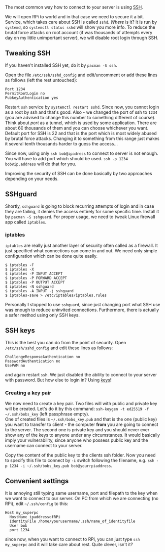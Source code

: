 The most common way how to connect to your server is using [SSH](). 

We will open RPi to world and in that case we need to secure it a bit. Service, which takes care about SSH is called `sshd`. *Where* is it? It is run by `systemd`, so `systemctl status sshd` will show you more info. To reduce the brutal force attacks on root account (if was thousands of attempts every day on my little unimportant server), we will disable root login through SSH. 

## Tweaking SSH

If you haven't installed SSH yet, do it by `pacman -S ssh`.

Open the file `/etc/ssh/sshd_config` and edit/uncomment or add these lines as follows (left the rest untouched):

```
Port 1234
PermitRootLogin no
PubkeyAuthentication yes
```

Restart `ssh` service by `systemctl restart sshd`. Since now, you cannot login as a root by ssh and that's good. Also - we changed the port of ssh to `1234` (you are advised to change this number to something different of course). Think about *port* as a tunnel, which is used by some application. There are about 60 thousands of them and you can choose whichever you want. Default port for SSH is 22 and that is the port which is most widely abused by brutal force attacks. Changing it to something from this range just makes it several tenth thousands harder to guess the access... 

Since now, using only `ssh bob@ipadress` to connect to server is not enough. You will have to add port which should be used. `ssh -p 1234 bob@ip.address` will do that for you.

Improving the security of SSH can be done basically by two approaches depending on your needs.

## SSHguard
Shortly, `sshguard` is going to block recurring attempts of login and in case they are failing, it denies the access entirely for some specific time. Install it by `pacman -S sshguard`. For proper usage, we need to tweak Linux firewall app called `iptables`. 

### iptables
`iptables` are really just another layer of security often called as a firewall. It just specified what connections can come in and out. We need only simple configuration which can be done quite easily.

```
$ iptables -F
$ iptables -X
$ iptables -P INPUT ACCEPT
$ iptables -P FORWARD ACCEPT
$ iptables -P OUTPUT ACCEPT
$ iptables -N sshguard
$ iptables -A INPUT -j sshguard 
$ iptables-save > /etc/iptables/iptables.rules    
```

Personally I stopped to use `sshguard`, since just changing port what SSH use was enough to reduce uninvited connections. Furthermore, there is actually a safer method using only SSH keys.

## SSH keys
This is the best you can do from the point of security. Open `/etc/ssh/sshd_config` and edit these lines as follows:

```
ChallengeResponseAuthentication no
PasswordAuthentication no
UsePAM no
```

and again restart `ssh`. We just disabled the ability to connect to your server with password. But how else to login in? Using [keys]()!

### Creating a key pair
We now need to create a key pair. Two files will with public and private key will be created. Let's do it by this command: `ssh-keygen -t ed25519 -f ~/.ssh/bobs_key` (left passphrase empty).  
One of created files is `~/.ssh/bobs_key.pub` and that is the one (public key) you want to transfer to client - the computer **from** you are going to connect to the server. 
The second one is private key and you should never ever show any of the keys to anyone under any circumstances. It would basically imply your vulnerability, since anyone who possess public key and the username can connect to your server.

Copy the content of the public key to the clients ssh folder. Now you need to specify this file to connect by `-i` switch following the filename, e.g. `ssh -p 1234 -i ~/.ssh/bobs_key.pub bob@yourrpiaddress`. 

## Convenient settings
It is annoying still typing same username, port and filepath to the key when we want to connect to our server. On PC from which we are connecting (no RPi), edit `~/.ssh/config` to this:

```
Host my_superpc
  HostName ipaddressofRPi
  IdentityFile /home/yourusername/.ssh/name_of_identityfile
  User bob
  port 1234
```

since now, when you want to connect to RPi, you can just type `ssh my_superpc` and it will take care about rest. Quite clever, isn't it?
